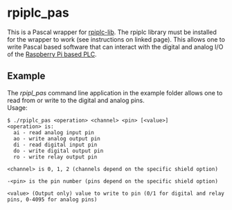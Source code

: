 # rpiplc_pas
This is a Pascal wrapper for [rpiplc-lib](https://github.com/Industrial-Shields/rpiplc-lib).  The rpiplc library must be installed for the wrapper to work (see instructions on linked page). This allows one to write Pascal based software that can interact with the digital and analog I/O of the [Raspberry Pi based PLC](https://www.industrialshields.com/programmable-logic-controllers-based-on-arduino-raspberry-pi-and-esp32-20220909-lp#raspberry).

## Example
The _rpipl\_pas_ command line application in the example folder allows one to read from or write to the digital and analog pins.  
Usage:
```
$ ./rpiplc_pas <operation> <channel> <pin> [<value>]
<operation> is:
  ai - read analog input pin
  ao - write analog output pin
  di - read digital input pin
  do - write digital output pin
  ro - write relay output pin

<channel> is 0, 1, 2 (channels depend on the specific shield option)

-<pin> is the pin number (pins depend on the specific shield option)

<value> (Output only) value to write to pin (0/1 for digital and relay pins, 0-4095 for analog pins)
```
